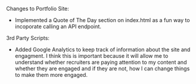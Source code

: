 Changes to Portfolio Site:

- Implemented a Quote of The Day section on index.html as a fun way to incoporate calling an API endpoint.

3rd Party Scripts:

- Added Google Analytics to keep track of information about the site and engagment. I think this is important because it will allow me to understand whether recruiters are paying attention to my content and whether they are engaged and if they are not, how I can change things to make them more engaged.
